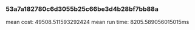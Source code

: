 ### 53a7a182780c6d3055b25c66be3d4b28bf7bb88a
mean cost: 49508.511593292424
mean run time: 8205.589056015015ms
